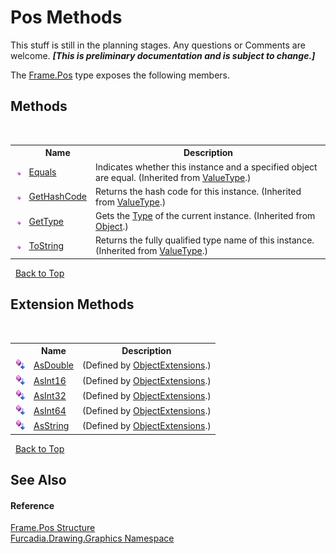 # Pos Methods
This stuff is still in the planning stages. Any questions or Comments are welcome. _**\[This is preliminary documentation and is subject to change.\]**_

The <a href="T_Furcadia_Drawing_Graphics_Frame_Pos">Frame.Pos</a> type exposes the following members.


## Methods
&nbsp;<table><tr><th></th><th>Name</th><th>Description</th></tr><tr><td>![Public method](media/pubmethod.gif "Public method")</td><td><a href="http://msdn2.microsoft.com/en-us/library/2dts52z7" target="_blank">Equals</a></td><td>
Indicates whether this instance and a specified object are equal.
 (Inherited from <a href="http://msdn2.microsoft.com/en-us/library/aey3s293" target="_blank">ValueType</a>.)</td></tr><tr><td>![Public method](media/pubmethod.gif "Public method")</td><td><a href="http://msdn2.microsoft.com/en-us/library/y3509fc2" target="_blank">GetHashCode</a></td><td>
Returns the hash code for this instance.
 (Inherited from <a href="http://msdn2.microsoft.com/en-us/library/aey3s293" target="_blank">ValueType</a>.)</td></tr><tr><td>![Public method](media/pubmethod.gif "Public method")</td><td><a href="http://msdn2.microsoft.com/en-us/library/dfwy45w9" target="_blank">GetType</a></td><td>
Gets the <a href="http://msdn2.microsoft.com/en-us/library/42892f65" target="_blank">Type</a> of the current instance.
 (Inherited from <a href="http://msdn2.microsoft.com/en-us/library/e5kfa45b" target="_blank">Object</a>.)</td></tr><tr><td>![Public method](media/pubmethod.gif "Public method")</td><td><a href="http://msdn2.microsoft.com/en-us/library/wb77sz3h" target="_blank">ToString</a></td><td>
Returns the fully qualified type name of this instance.
 (Inherited from <a href="http://msdn2.microsoft.com/en-us/library/aey3s293" target="_blank">ValueType</a>.)</td></tr></table>&nbsp;
<a href="#pos-methods">Back to Top</a>

## Extension Methods
&nbsp;<table><tr><th></th><th>Name</th><th>Description</th></tr><tr><td>![Public Extension Method](media/pubextension.gif "Public Extension Method")</td><td><a href="M_Furcadia_Extensions_ObjectExtensions_AsDouble">AsDouble</a></td><td> (Defined by <a href="T_Furcadia_Extensions_ObjectExtensions">ObjectExtensions</a>.)</td></tr><tr><td>![Public Extension Method](media/pubextension.gif "Public Extension Method")</td><td><a href="M_Furcadia_Extensions_ObjectExtensions_AsInt16">AsInt16</a></td><td> (Defined by <a href="T_Furcadia_Extensions_ObjectExtensions">ObjectExtensions</a>.)</td></tr><tr><td>![Public Extension Method](media/pubextension.gif "Public Extension Method")</td><td><a href="M_Furcadia_Extensions_ObjectExtensions_AsInt32">AsInt32</a></td><td> (Defined by <a href="T_Furcadia_Extensions_ObjectExtensions">ObjectExtensions</a>.)</td></tr><tr><td>![Public Extension Method](media/pubextension.gif "Public Extension Method")</td><td><a href="M_Furcadia_Extensions_ObjectExtensions_AsInt64">AsInt64</a></td><td> (Defined by <a href="T_Furcadia_Extensions_ObjectExtensions">ObjectExtensions</a>.)</td></tr><tr><td>![Public Extension Method](media/pubextension.gif "Public Extension Method")</td><td><a href="M_Furcadia_Extensions_ObjectExtensions_AsString">AsString</a></td><td> (Defined by <a href="T_Furcadia_Extensions_ObjectExtensions">ObjectExtensions</a>.)</td></tr></table>&nbsp;
<a href="#pos-methods">Back to Top</a>

## See Also


#### Reference
<a href="T_Furcadia_Drawing_Graphics_Frame_Pos">Frame.Pos Structure</a><br /><a href="N_Furcadia_Drawing_Graphics">Furcadia.Drawing.Graphics Namespace</a><br />
